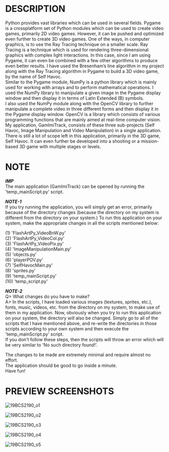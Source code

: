 # DESCRIPTION
Python provides vast libraries which can be used in several fields. Pygame is a crossplatform set of Python modules which can be used to create video games, primarily
2D video games. However, it can be pushed and optimized even further to create 3D
video games. One of the ways, in computer graphics, is to use the Ray Tracing
technique on a smaller scale. Ray Tracing is a technique which is used for rendering
three-dimensional graphics with complex light interactions. In this case, since I am
using Pygame, it can even be combined with a few other algorithms to produce even
better results. I have used the Bresenham’s line algorithm in my project along with
the Ray Tracing algorithm in Pygame to build a 3D video game, by the name of Self
Havoc.   
Similar to the Pygame module, NumPy is a python library which is mainly
used for working with arrays and to perform mathematical operations. I used the
NumPy library to manipulate a given image in the Pygame display window and then
display it in terms of Latin Extended (B) symbols.   
I also used the NumPy module
along with the OpenCV library to further manipulate a complete video in three
different forms and then display it in the Pygame display window. OpenCV is a
library which consists of various programming functions that are mainly aimed at
real-time computer vision.   
My application, GamImiTrack, consists of these three
sub-projects (Self Havoc, Image Manipulation and Video Manipulation) in a single
application. There is still a lot of scope left in this application, primarily in the 3D game,
Self Havoc. It can even further be developed into a shooting or a mission-based 3D
game with multiple stages or levels.

# NOTE
***IMP***  
The main application (GamImiTrack) can be opened by running the 'temp_mainScript.py' script.  

***NOTE-1***  
If you try running the application, you will simply get an error, primarily because of the directory changes (because the directory on my system is different from the directory on your system.)
To run this application on your system, make the appropriate changes in all the scripts mentioned below:

(1) 'FlashArtPy_VideoBnW.py'  
(2) 'FlashArtPy_VideoCol.py'   
(3) 'FlashArtPy_VideoPix.py'  
(4) 'ImageManipulationMain.py'  
(5) 'objects.py'  
(6) 'playerPOV.py'  
(7) 'SelfHavocMain.py'  
(8) 'sprites.py'  
(9) 'temp_mainScript.py'  
(10) 'temp_script.py'    

***NOTE-2***  
Q> What changes do you have to make?  
A> In the scripts, I have loaded various images (textures, sprites, etc.), fonts, music, videos, etc. from the directory on my system, to make use of them in my application.
Now, obviously when you try to run this application on your system, the directory will also be changed.
Simply go to all of the scripts that I have mentioned above, and re-write the directories in those scripts according to your own system and then execute the 'temp_mainScript.py' script.  
If you don't follow these steps, then the scripts will throw an error which will be very similar to 'No such directory found!'.  

The changes to be made are extremely minimal and require almost no effort.  
The application should be good to go inside a minute.  
Have fun!    

# PREVIEW SCREENSHOTS
  
  ![19BCS2190_o1](https://user-images.githubusercontent.com/79057173/119277193-d22a1e00-bc3b-11eb-95f9-9772b69cfcf3.PNG)

![19BCS2190_o2](https://user-images.githubusercontent.com/79057173/119277194-d35b4b00-bc3b-11eb-8cc5-f7f9dad55399.PNG)

![19BCS2190_o3](https://user-images.githubusercontent.com/79057173/119277196-d5250e80-bc3b-11eb-9880-dd7af6741676.PNG)

![19BCS2190_o4](https://user-images.githubusercontent.com/79057173/119277199-d9512c00-bc3b-11eb-9892-e128da9616bb.PNG)

![19BCS2190_o5](https://user-images.githubusercontent.com/79057173/119277202-da825900-bc3b-11eb-9734-d2148d954f1a.PNG)
